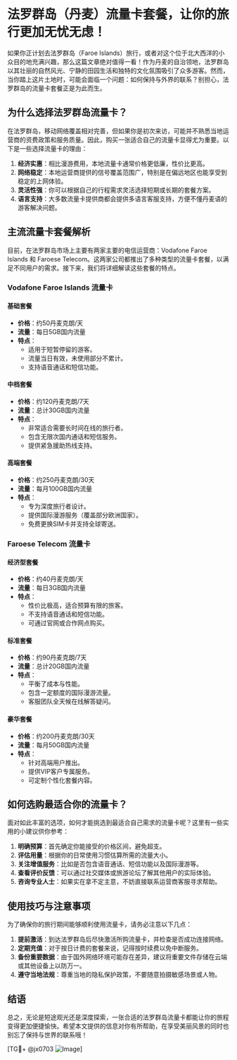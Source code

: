 # 法罗群岛（丹麦）流量卡套餐，让你的旅行更加无忧无虑！

如果你正计划去法罗群岛（Faroe Islands）旅行，或者对这个位于北大西洋的小众目的地充满兴趣，那么这篇文章绝对值得一看！作为丹麦的自治领地，法罗群岛以其壮丽的自然风光、宁静的田园生活和独特的文化氛围吸引了众多游客。然而，当你踏上这片土地时，可能会面临一个问题：如何保持与外界的联系？别担心，法罗群岛的流量卡套餐正是为此而生。

## 为什么选择法罗群岛流量卡？

在法罗群岛，移动网络覆盖相对完善，但如果你是初次来访，可能并不熟悉当地运营商的资费政策和服务质量。因此，购买一张适合自己的流量卡显得尤为重要。以下是一些选择流量卡的理由：

1. **经济实惠**：相比漫游费用，本地流量卡通常价格更低廉，性价比更高。
2. **网络稳定**：本地运营商提供的信号覆盖范围广，特别是在偏远地区也能享受到稳定的上网体验。
3. **灵活性强**：你可以根据自己的行程需求灵活选择短期或长期的套餐方案。
4. **语言支持**：大多数流量卡提供商都会提供多语言客服支持，方便不懂丹麦语的游客解决问题。

## 主流流量卡套餐解析

目前，在法罗群岛市场上主要有两家主要的电信运营商：Vodafone Faroe Islands 和 Faroese Telecom。这两家公司都推出了多种类型的流量卡套餐，以满足不同用户的需求。接下来，我们将详细解读这些套餐的特点。

### Vodafone Faroe Islands 流量卡

#### 基础套餐
- **价格**：约50丹麦克朗/天
- **流量**：每日5GB国内流量
- **特点**：
  - 适用于短暂停留的游客。
  - 流量当日有效，未使用部分不累计。
  - 支持语音通话和短信功能。

#### 中档套餐
- **价格**：约120丹麦克朗/7天
- **流量**：总计30GB国内流量
- **特点**：
  - 非常适合需要长时间在线的旅行者。
  - 包含无限次国内通话和短信服务。
  - 提供紧急援助热线支持。

#### 高端套餐
- **价格**：约250丹麦克朗/30天
- **流量**：每月100GB国内流量
- **特点**：
  - 专为深度旅行者设计。
  - 提供国际漫游服务（覆盖部分欧洲国家）。
  - 免费更换SIM卡并支持全球寄送。

### Faroese Telecom 流量卡

#### 经济型套餐
- **价格**：约40丹麦克朗/天
- **流量**：每日3GB国内流量
- **特点**：
  - 性价比极高，适合预算有限的旅客。
  - 不支持语音通话和短信功能。
  - 可通过官网或合作网点购买。

#### 标准套餐
- **价格**：约90丹麦克朗/7天
- **流量**：总计20GB国内流量
- **特点**：
  - 平衡了成本与性能。
  - 包含一定额度的国际漫游流量。
  - 客服团队全天候在线解答疑问。

#### 豪华套餐
- **价格**：约200丹麦克朗/30天
- **流量**：每月50GB国内流量
- **特点**：
  - 针对高端用户推出。
  - 提供VIP客户专属服务。
  - 可定制个性化套餐内容。

## 如何选购最适合你的流量卡？

面对如此丰富的选项，如何才能挑选到最适合自己需求的流量卡呢？这里有一些实用的小建议供你参考：

1. **明确预算**：首先确定你能接受的价格区间，避免超支。
2. **评估用量**：根据你的日常使用习惯估算所需的流量大小。
3. **关注增值服务**：比如是否包含语音通话、短信功能以及国际漫游等。
4. **查看评价反馈**：可以通过社交媒体或旅游论坛了解其他用户的实际体验。
5. **咨询专业人士**：如果实在拿不定主意，不妨直接联系运营商客服寻求帮助。

## 使用技巧与注意事项

为了确保你的旅行期间能够顺利使用流量卡，请务必注意以下几点：

1. **提前激活**：到达法罗群岛后尽快激活所购流量卡，并检查是否成功连接网络。
2. **定期充值**：对于按日计费的套餐来说，记得按时续费以免中断服务。
3. **备份重要数据**：由于国外网络环境可能存在差异，建议将重要文件存储在云端或其他设备上以防万一。
4. **遵守当地法规**：尊重当地的隐私保护政策，不要随意拍摄敏感场景或人物。

## 结语

总之，无论是短途观光还是深度探索，一张合适的法罗群岛流量卡都能让你的旅程变得更加便捷愉快。希望本文提供的信息对你有所帮助，在享受美丽风景的同时也别忘了保持与世界的联系哦！

[TG💪+ @jx0703 ![Image](https://github.com/user-attachments/assets/dbca1d08-cadb-493c-b0ec-ad6f7a83f270)]